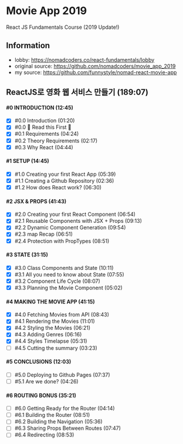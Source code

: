 # Movie App 2019

React JS Fundamentals Course (2019 Update!)

## Information

- lobby: https://nomadcoders.co/react-fundamentals/lobby
- original source: https://github.com/nomadcoders/movie_app_2019
- my source: https://github.com/funnystyle/nomad-react-movie-app

## ReactJS로 영화 웹 서비스 만들기 (189:07)

#### #0 INTRODUCTION (12:45)

- [x] #0.0 Introduction (01:20)
- [x] #0.0 🚨 Read this First 🚨
- [x] #0.1 Requirements (04:24)
- [x] #0.2 Theory Requirements (02:17)
- [x] #0.3 Why React (04:44)

#### #1 SETUP (14:45)

- [x] #1.0 Creating your first React App (05:39)
- [x] #1.1 Creating a Github Repository (02:36)
- [x] #1.2 How does React work? (06:30)

#### #2 JSX & PROPS (41:43)

- [x] #2.0 Creating your first React Component (06:54)
- [x] #2.1 Reusable Components with JSX + Props (09:13)
- [x] #2.2 Dynamic Component Generation (09:54)
- [x] #2.3 map Recap (06:51)
- [x] #2.4 Protection with PropTypes (08:51)

#### #3 STATE (31:15)

- [x] #3.0 Class Components and State (10:11)
- [x] #3.1 All you need to know about State (07:55)
- [x] #3.2 Component Life Cycle (08:07)
- [x] #3.3 Planning the Movie Component (05:02)

#### #4 MAKING THE MOVIE APP (41:15)

- [x] #4.0 Fetching Movies from API (08:43)
- [x] #4.1 Rendering the Movies (11:01)
- [x] #4.2 Styling the Movies (06:21)
- [x] #4.3 Adding Genres (06:16)
- [x] #4.4 Styles Timelapse (05:31)
- [ ] #4.5 Cutting the summary (03:23)

#### #5 CONCLUSIONS (12:03)

- [ ] #5.0 Deploying to Github Pages (07:37)
- [ ] #5.1 Are we done? (04:26)

#### #6 ROUTING BONUS (35:21)

- [ ] #6.0 Getting Ready for the Router (04:14)
- [ ] #6.1 Building the Router (08:51)
- [ ] #6.2 Building the Navigation (05:36)
- [ ] #6.3 Sharing Props Between Routes (07:47)
- [ ] #6.4 Redirecting (08:53)
